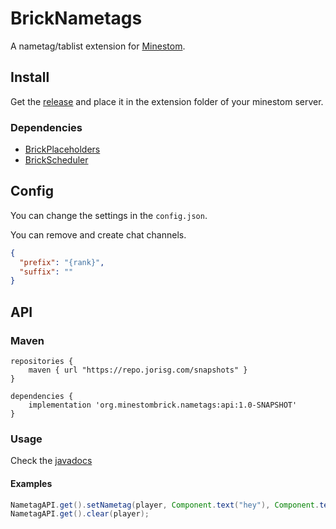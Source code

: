 # BrickNametags

A nametag/tablist extension for [Minestom](https://github.com/Minestom/Minestom).

## Install

Get the [release](https://github.com/MinestomBrick/BrickNametags/releases)
and place it in the extension folder of your minestom server.

### Dependencies
* [BrickPlaceholders](https://github.com/MinestomBrick/BrickPlaceholders)
* [BrickScheduler](https://github.com/MinestomBrick/BrickScheduler)

## Config

You can change the settings in the `config.json`.

You can remove and create chat channels.
```json
{
  "prefix": "{rank}",
  "suffix": ""
}
```

## API

### Maven
```
repositories {
    maven { url "https://repo.jorisg.com/snapshots" }
}

dependencies {
    implementation 'org.minestombrick.nametags:api:1.0-SNAPSHOT'
}
```

### Usage

Check the [javadocs](https://minestombrick.github.io/BrickNametags/)

#### Examples

```java
NametagAPI.get().setNametag(player, Component.text("hey"), Component.text("oi"));
NametagAPI.get().clear(player);
```
